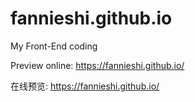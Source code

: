 # fannieshi.github.io
My Front-End coding

Preview online: 
https://fannieshi.github.io/

在线预览: 
https://fannieshi.github.io/
